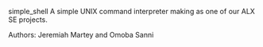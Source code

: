 simple_shell
A simple UNIX command interpreter making as one of our ALX SE projects.

Authors:
Jeremiah Martey and Omoba Sanni
